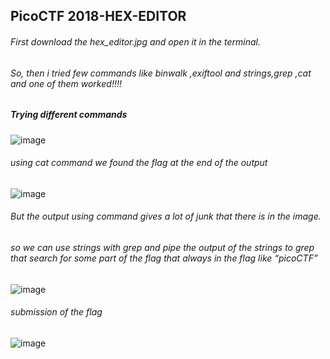 ## PicoCTF 2018-HEX-EDITOR

###### First download the hex_editor.jpg and open it in the terminal.
###### So, then i tried few commands like *binwalk ,exiftool and strings,grep ,cat* and one of them worked!!!!




##### Trying different commands
![image](https://user-images.githubusercontent.com/60177793/89198286-a49bb780-d5ca-11ea-9da1-95aeca751166.png)
###### using cat command we found the flag at the end of the output
![image](https://user-images.githubusercontent.com/60177793/89198469-e593cc00-d5ca-11ea-92c9-9085eb3dcc36.png)

###### But the output using command gives a lot of junk that there is in the image.
###### so we can use strings with grep and pipe the output of the strings to grep that search for some part of the flag that always in the flag like “picoCTF”
![image](https://user-images.githubusercontent.com/60177793/89198597-0eb45c80-d5cb-11ea-84b7-eae6454d592c.png)


###### submission of the flag
![image](https://user-images.githubusercontent.com/60177793/89198009-293a0600-d5ca-11ea-9925-d3b7e6cf17fa.png)



